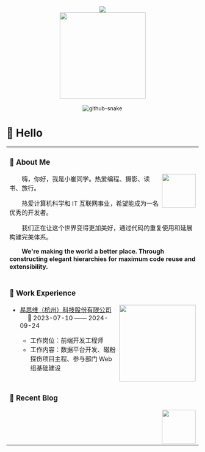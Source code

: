 <div align="center">

  <!-- dynamic typing effect 动态打字效果 -->
  <div>
    <a href="https://blog.sunguoqi.com/">
      <img src="https://readme-typing-svg.demolab.com?font=Fira+Code&pause=1000&width=435&lines=console.log(%22Hello%2C%20World%22);小崔同学祝您今天愉快!&center=true&size=27" />
    </a>
  </div>

  <!-- knock code pictures 敲代码的图片 -->
  <picture>
    <source media="(prefers-color-scheme: dark)" srcset="https://cdn.jsdelivr.net/gh/cuifanfan/cuifanfan/assets/images/coding.gif" />
    <source media="(prefers-color-scheme: light)" srcset="https://cdn.jsdelivr.net/gh/cuifanfan/cuifanfan/assets/images/developer.svg" height="225px" />
    <img src="https://cdn.jsdelivr.net/gh/cuifanfan/cuifanfan/assets/images/coding.gif" />
  </picture>

  <!-- for beauty 留个空行好看点 -->
  <div>&nbsp;</div>

  <!-- Snake Code Contribution Map 贪吃蛇代码贡献图 -->
  <picture>
    <source media="(prefers-color-scheme: dark)" srcset="https://cdn.jsdelivr.net/gh/cuifanfan/cuifanfan/profile-snake-contrib/github-contribution-grid-snake-dark.svg" />
    <source media="(prefers-color-scheme: light)" srcset="https://cdn.jsdelivr.net/gh/cuifanfan/cuifanfan/profile-snake-contrib/github-contribution-grid-snake.svg" />
    <img alt="github-snake" src="https://cdn.jsdelivr.net/gh/cuifanfan/cuifanfan/profile-snake-contrib/github-contribution-grid-snake-dark.svg" />
  </picture>

</div>

#  🙋 Hello

<table>
  
<tr><td>

### 🤺 About Me

<img align="right" width="88" src="https://cdn.jsdelivr.net/gh/cuifanfan/cuifanfan/assets/images/jobs.png" />

<p>&emsp;&emsp;嗨，你好，我是小崔同学。热爱编程、摄影、读书、旅行。</p>
<p>&emsp;&emsp;热爱计算机科学和 IT 互联网事业，希望能成为一名优秀的开发者。</p>
<p>&emsp;&emsp;我们正在让这个世界变得更加美好，通过代码的重复使用和延展构建完美体系。</p>
<p>&emsp;&emsp;<strong>We're making the world a better place. Through constructing elegant hierarchies for maximum code reuse and extensibility.</strong></p>

</td></tr>

<tr><td>

### 🏢 Work Experience
<img align="right" width="200" src="https://www.isv-tech.com/themes/simpleboot3/public/assets/images/logo1.png" />

- [易思维（杭州）科技股份有限公司](https://www.isv-tech.com/) &emsp; 📌 2023-07-10 —— 2024-09-24

  - 工作岗位：前端开发工程师
  - 工作内容：数据平台开发、磁粉探伤项目主程、参与部门 Web 组基础建设



</td></tr>

<tr><td>

### 📃 Recent Blog

<img align="right" width="88" src="https://cdn.jsdelivr.net/gh/cuifanfan/cuifanfan/assets/images/astronaut.png" />

<!-- START_SECTION:blog -->
<!-- END_SECTION:blog -->

</td></tr>
</table>
